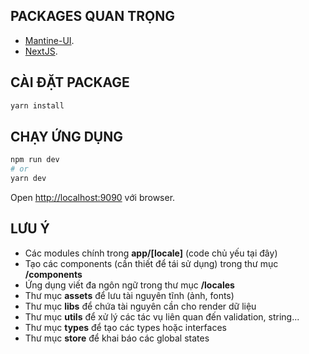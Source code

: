 ## PACKAGES QUAN TRỌNG

- [Mantine-UI](https://mantine.dev/).
- [NextJS](https://nextjs.org/docs).


## CÀI ĐẶT PACKAGE
```bash
yarn install

```

## CHẠY ỨNG DỤNG

```bash
npm run dev
# or
yarn dev
```
Open [http://localhost:9090](http://localhost:9090) với browser.

## LƯU Ý

- Các modules chính trong **app/[locale]** (code chủ yếu tại đây)
- Tạo các components (cần thiết để tái sử dụng) trong thư mục **/components**
- Ứng dụng viết đa ngôn ngữ trong thư mục **/locales**
- Thư mục **assets** để lưu tài nguyên tĩnh (ảnh, fonts)
- Thư mục **libs** để chứa tài nguyên cần cho render dữ liệu
- Thư mục **utils** để xử lý các tác vụ liên quan đến validation, string...
- Thư mục **types** để tạo các types hoặc interfaces
- Thư mục **store** để khai báo các global states
